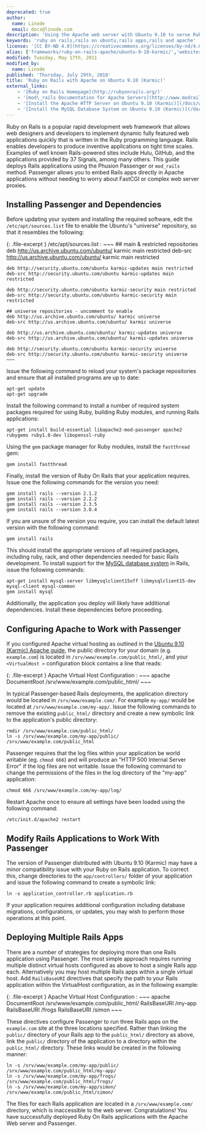 ```yaml
---
deprecated: true
author:
  name: Linode
  email: docs@linode.com
description: 'Using the Apache web server with Ubuntu 9.10 to serve Ruby on Rails applications.'
keywords: 'ruby on rails,rails on ubuntu,rails apps,rails and apache'
license: '[CC BY-ND 4.0](https://creativecommons.org/licenses/by-nd/4.0)'
alias: ['frameworks/ruby-on-rails-apache/ubuntu-9-10-karmic/','websites/ror/ruby-on-rails-with-apache-on-ubuntu-9-10-karmic/']
modified: Tuesday, May 17th, 2011
modified_by:
  name: Linode
published: 'Thursday, July 29th, 2010'
title: 'Ruby on Rails with Apache on Ubuntu 9.10 (Karmic)'
external_links:
    - '[Ruby on Rails Homepage](http://rubyonrails.org/)'
    - '[mod\_rails Documentation for Apache Servers](http://www.modrails.com/documentation/Users%20guide%20Apache.html)'
    - '[Install the Apache HTTP Server on Ubuntu 9.10 (Karmic)](/docs/web-servers/apache/installation/ubuntu-9-10-karmic)'
    - '[Install the MySQL Database System on Ubuntu 9.10 (Karmic)](/docs/databases/mysql/ubuntu-9-10-karmic)'
---
```




Ruby on Rails is a popular rapid development web framework that allows web designers and developers to implement dynamic fully featured web applications quickly that is written in the Ruby programming language. Rails enables developers to produce inventive applications on tight time scales. Examples of well known Rails-powered sites include Hulu, GitHub, and the applications provided by 37 Signals, among many others. This guide deploys Rails applications using the Phusion Passenger or `mod_rails` method. Passenger allows you to embed Rails apps directly in Apache applications without needing to worry about FastCGI or complex web server proxies.

## Installing Passenger and Dependencies

Before updating your system and installing the required software, edit the `/etc/apt/sources.list` file to enable the Ubuntu's "universe" repository, so that it resembles the following:

{: .file-excerpt }
/etc/apt/sources.list
:   ~~~
    ## main & restricted repositories
    deb http://us.archive.ubuntu.com/ubuntu/ karmic main restricted
    deb-src http://us.archive.ubuntu.com/ubuntu/ karmic main restricted

    deb http://security.ubuntu.com/ubuntu karmic-updates main restricted
    deb-src http://security.ubuntu.com/ubuntu karmic-updates main restricted

    deb http://security.ubuntu.com/ubuntu karmic-security main restricted
    deb-src http://security.ubuntu.com/ubuntu karmic-security main restricted

    ## universe repositories - uncomment to enable
    deb http://us.archive.ubuntu.com/ubuntu/ karmic universe
    deb-src http://us.archive.ubuntu.com/ubuntu/ karmic universe

    deb http://us.archive.ubuntu.com/ubuntu/ karmic-updates universe
    deb-src http://us.archive.ubuntu.com/ubuntu/ karmic-updates universe

    deb http://security.ubuntu.com/ubuntu karmic-security universe
    deb-src http://security.ubuntu.com/ubuntu karmic-security universe
    ~~~

Issue the following command to reload your system's package repositories and ensure that all installed programs are up to date:

    apt-get update
    apt-get upgrade

Install the following command to install a number of required system packages required for using Ruby, building Ruby modules, and running Rails applications:

    apt-get install build-essential libapache2-mod-passenger apache2 rubygems ruby1.8-dev libopenssl-ruby

Using the `gem` package manager for Ruby modules, install the `fastthread` gem:

    gem install fastthread

Finally, install the version of Ruby On Rails that your application requires. Issue one the following commands for the version you need:

    gem install rails --version 2.1.2
    gem install rails --version 2.2.2
    gem install rails --version 2.3.5
    gem install rails --version 3.0.4

If you are unsure of the version you require, you can install the default latest version with the following command:

    gem install rails

This should install the appropriate versions of all required packages, including ruby, rack, and other dependencies needed for basic Rails development. To install support for the [MySQL database system](/docs/databases/mysql/ubuntu-9-10-karmic) in Rails, issue the following commands:

    apt-get install mysql-server libmysqlclient15off libmysqlclient15-dev mysql-client mysql-common
    gem install mysql

Additionally, the application you deploy will likely have additional dependencies. Install these dependencies before proceeding.

## Configuring Apache to Work with Passenger

If you configured Apache virtual hosting as outlined in the [Ubuntu 9.10 (Karmic) Apache guide](/docs/web-servers/apache/installation/ubuntu-9-10-karmic), the public directory for your domain (e.g. `example.com`) is located in `/srv/www/example.com/public_html/`, and your `<VirtualHost >` configuration block contains a line that reads:

{: .file-excerpt }
Apache Virtual Host Configuration
:   ~~~ apache
    DocumentRoot /srv/www/example.com/public_html/ 
    ~~~

In typical Passenger-based Rails deployments, the application directory would be located in `/srv/www/example.com/`. For example `my-app/` would be located at `/srv/www/example.com/my-app/`. Issue the following commands to remove the existing `public_html/` directory and create a new symbolic link to the application's public directory:

    rmdir /srv/www/example.com/public_html/
    ln -s /srv/www/example.com/my-app/public/ /srv/www/example.com/public_html 

Passenger requires that the log files within your application be world writable (eg. `chmod 666`) and will produce an "HTTP 500 Internal Server Error" if the log files are not writable. Issue the following command to change the permissions of the files in the log directory of the "my-app" application:

    chmod 666 /srv/www/example.com/my-app/log/

Restart Apache once to ensure all settings have been loaded using the following command:

    /etc/init.d/apache2 restart

## Modify Rails Applications to Work With Passenger

The version of Passenger distributed with Ubuntu 9.10 (Karmic) may have a minor compatibility issue with your Ruby on Rails application. To correct this, change directories to the `app/controllers/` folder of your application and issue the following command to create a symbolic link:

    ln -s application_controller.rb application.rb

If your application requires additional configuration including database migrations, configurations, or updates, you may wish to perform those operations at this point.

## Deploying Multiple Rails Apps

There are a number of strategies for deploying more than one Rails application using Passenger. The most simple approach requires running multiple distinct virtual hosts configured as above to host a single Rails app each. Alternatively you may host multiple Rails apps within a single virtual host. Add `RailsBaseURI` directives that specify the path to your Rails application within the VirtualHost configuration, as in the following example:

{: .file-excerpt }
Apache Virtual Host Configuration
:   ~~~ apache
    DocumentRoot /srv/www/example.com/public_html/
    RailsBaseURI /my-app
    RailsBaseURI /frogs
    RailsBaseURI /simon
    ~~~

These directives configure Passenger to run three Rails apps on the `example.com` site at the three locations specified. Rather than linking the `public/` directory of your Rails app to the `public_html/` directory as above, link the `public/` directory of the application to a directory within the `public_html/` directory. These links would be created in the following manner:

    ln -s /srv/www/example.com/my-app/public/ /srv/www/example.com/public_html/my-app/
    ln -s /srv/www/example.com/my-app/frogs/ /srv/www/example.com/public_html/frogs/
    ln -s /srv/www/example.com/my-app/simon/ /srv/www/example.com/public_html/simon/

The files for each Rails application are located in a `/srv/www/example.com/` directory, which is inaccessible to the web server. Congratulations! You have successfully deployed Ruby On Rails applications with the Apache Web server and Passenger.
